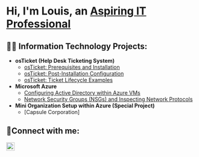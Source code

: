 <h1>Hi, I'm Louis, an <a href="https://linkedin.com/in/louisnockjr">Aspiring IT Professional</a></h1>

<h2>👨‍💻 Information Technology Projects:</h2>

- <b>osTicket (Help Desk Ticketing System)</b>
  - [osTicket: Prerequisites and Installation](https://github.com/louisnockjr/osticket-prereqs)
  - [osTicket: Post-Installation Configuration](https://github.com/LouisNockJr/osticket-postinstallconfig)
  - [osTicket: Ticket Lifecycle Examples](https://github.com/LouisNockJr/osticket-ticketlifecycle)
- <b>Microsoft Azure</b>
  - [Configuring Active Directory within Azure VMs](https://github.com/LouisNockJr/activedirectory-config)
  - [Network Security Groups (NSGs) and Inspecting Network Protocols](https://github.com/LouisNockJr/azure-network-protocols)
- <b>Mini Organization Setup within Azure (Special Project)</b>
  - [Capsule Corporation]
 
<h2>🤳Connect with me:</h2>

[<img align="left" alt="Josh | LinkedIn" width="22px" src="https://cdn.jsdelivr.net/npm/simple-icons@v3/icons/linkedin.svg" />][linkedin]

[linkedin]: https://linkedin.com/in/louisnockjr
